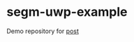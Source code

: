 # segm-uwp-example
Demo repository for [post](https://playertwo.github.io/cv/segmentation/winml/uwp/2018/05/29/winml-portrait-segmentation.html)

